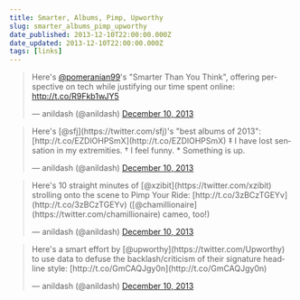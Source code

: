 ```yaml
---
title: Smarter, Albums, Pimp, Upworthy
slug: smarter_albums_pimp_upworthy
date_published: 2013-12-10T22:00:00.000Z
date_updated: 2013-12-10T22:00:00.000Z
tags: [links]
---
```


<script async src="https://platform.twitter.com/widgets.js" charset="utf-8"></script>

<blockquote class="twitter-tweet" data-dnt="true" data-theme="dark"><p lang="en" dir="ltr">Here&#39;s <a href="https://twitter.com/pomeranian99?ref_src=twsrc%5Etfw">@pomeranian99</a>&#39;s &quot;Smarter Than You Think&quot;, offering perspective on tech while justifying our time spent online: <a href="http://t.co/R9Fkb1wJY5">http://t.co/R9Fkb1wJY5</a></p>&mdash; anildash (@anildash) <a href="https://twitter.com/anildash/status/410529367446396928?ref_src=twsrc%5Etfw">December 10, 2013</a></blockquote>

<blockquote class="twitter-tweet" data-dnt="true" data-theme="dark"><p lang="en" dir="ltr">Here's [@sfj](https://twitter.com/sfj)'s "best albums of 2013": [http://t.co/EZDlOHPSmX](http://t.co/EZDlOHPSmX) ‡ I have lost sensation in my extremities. † I feel funny. * Something is up.</p>&mdash; anildash (@anildash) <a href="https://twitter.com/anildash/statuses/410529370332094464">December 10, 2013</a></blockquote>

<blockquote class="twitter-tweet" data-dnt="true" data-theme="dark"><p lang="en" dir="ltr">Here's 10 straight minutes of [@xzibit](https://twitter.com/xzibit) strolling onto the scene to Pimp Your Ride: [http://t.co/3zBCzTGEYv](http://t.co/3zBCzTGEYv) ([@chamillionaire](https://twitter.com/chamillionaire) cameo, too!)</p>&mdash; anildash (@anildash) <a href="https://twitter.com/anildash/statuses/410529422312103936">December 10, 2013</a></blockquote>

<blockquote class="twitter-tweet" data-dnt="true" data-theme="dark"><p lang="en" dir="ltr">Here's a smart effort by [@upworthy](https://twitter.com/Upworthy) to use data to defuse the backlash/criticism of their signature headline style: [http://t.co/GmCAQJgy0n](http://t.co/GmCAQJgy0n)</p>&mdash; anildash (@anildash) <a href="https://twitter.com/anildash/statuses/410529422316290048">December 10, 2013</a></blockquote>
